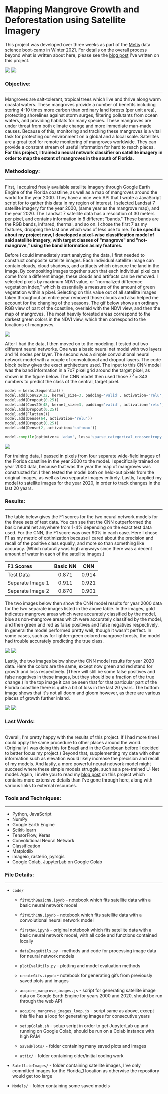# Mapping Mangrove Growth and Deforestation using Satellite Imagery

This project was developed over three weeks as part of the [Metis](https://www.thisismetis.com/) data science boot-camp in Winter 2021. For details on the overall process beyond what is written about here, please see the [blog post](https://nkinnaird.github.io/posts/2021/03/blog-mapping-mangroves/) I've written on this project.


![](code/SavedPlots/Florida_1_CNN_full.gif)
![](code/SavedPlots/Florida_4_CNN_full.gif)


### Objective:
---

Mangroves are salt-tolerant, tropical trees which live and thrive along warm coastal waters. These mangroves provide a number of benefits including storing 4-10 times more carbon than ordinary land forests (per unit area), protecting shorelines against storm surges, filtering pollutants from ocean waters, and providing habitats for many species. These mangroves are under threat from both climate change and more immediate man-made causes. Because of this, monitoring and tracking these mangroves is a vital task for protecting our environment on a global and a local scale. Satellites are a great tool for remote monitoring of mangroves worldwide. They can provide a constant stream of useful information for hard to reach places. **For this project, I trained a neural network classifier on satellite imagery in order to map the extent of mangroves in the south of Florida.**


### Methodology:
---

First, I acquired freely available satellite imagery through Google Earth Engine of the Florida coastline, as well as a map of mangroves around the world for the year 2000. They have a nice web API that I wrote a JavaScript script for to gather this data in my region of interest. I selected Landsat 7 satellite imagery for the year 2000, (same year as the mangrove map), and the year 2020. The Landsat 7 satellite data has a resolution of 30 meters per pixel, and contains information in 8 different "bands." These bands are the RGB bands, infrared, thermal, and so on. I chose the first 7 as my features, dropping the last one which was of less use to me. **To be specific about my project now, I developed a pixel-wise classification model of said satellite imagery, with target classes of "mangrove" and "not-mangrove," using the band information as my features.**

Before I could immediately start analyzing the data, I first needed to construct composite satellite images. Each individual satellite image can contain clouds, cloud shadows, and artifacts which obscure the land in the image. By compositing images together such that each individual pixel can come from a different image, these clouds and artifacts can be removed. I selected pixels by maximum NDVI value, or "normalized difference vegetation index," which is essentially a measure of the amount of green vegetation within a pixel. Selecting on this value out of all satellite images taken throughout an entire year removed those clouds and also helped me account for the changing of the seasons. The gif below shows an ordinary RGB view of part of the coastline, overlaid with the NDVI view, and then the map of mangroves. The most heavily forested areas correspond to the darkest green colors in the NDVI view, which then correspond to the locations of mangroves.


![](code/SavedPlots/Florida_1_CNN_input.gif)


After I had the data, I then moved on to the modeling. I tested out two different neural networks. One was a basic neural net model with two layers and 14 nodes per layer. The second was a simple convolutional neural network model with a couple of convolutional and dropout layers. The code block below gives the exact architecture used. The input to this CNN model was the band information in a 7x7 pixel grid around the target pixel, as shown in the figure below. The CNN model then used those 7<sup>3</sup> = 343 numbers to predict the class of the central, target pixel.



```python
model = keras.Sequential()
model.add(Conv2D(32, kernel_size=3, padding='valid', activation='relu', input_shape=(7, 7, 7)))
model.add(Dropout(0.25))
model.add(Conv2D(48, kernel_size=3, padding='valid', activation='relu'))
model.add(Dropout(0.25))
model.add(Flatten())
model.add(Dense(64, activation='relu'))
model.add(Dropout(0.25))
model.add(Dense(2, activation='softmax'))

model.compile(optimizer= 'adam', loss='sparse_categorical_crossentropy', metrics=['accuracy', 'recall'])
```


![](code/SavedPlots/CNN_model_input.png)


For training data, I passed in pixels from four separate wide-field images of the Florida coastline in the year 2000 to the model. I specifically trained on year 2000 data, because that was the year the map of mangroves was constructed for. I then tested the model both on held-out pixels from the original images, as well as two separate images entirely. Lastly, I applied my model to satellite images for the year 2020, in order to track changes in the last 20 years. 



### Results:
---

The table below gives the F1 scores for the two neural network models for the three sets of test data. You can see that the CNN outperformed the basic neural net anywhere from 1-4% depending on the exact test data used. For the CNN, the F1 score was over 90% in each case. Here I chose F1 as my metric of optimization because I cared about the precision and recall of the positive class equally, and more so than something like accuracy. (Which naturally was high anyways since there was a decent amount of water in each of the satellite images.)



| F1 Scores    | Basic NN    | CNN    |
| :----------- | :-----------: | :-----------: |
| Test Data          | 0.871 | 0.914 |
| Separate Image 1   | 0.911 | 0.921 |
| Separate Image 2   | 0.870 | 0.901 |


The two images below then show the CNN model results for year 2000 data for the two separate images listed in the above table. In the images, gold indicates mangrove areas which were accurately classified by the model, blue as non-mangrove areas which were accurately classified by the model, and then green and red as false positives and false negatives respectively. In general the model performed pretty well, though it wasn't perfect. In some cases, such as for lighter-green colored mangrove forests, the model had trouble accurately predicting the true class.



![](code/SavedPlots/CNN/Florida_1/PvA_Florida_1_2000.png)
![](code/SavedPlots/CNN/Florida_4/PvA_Florida_4_2000.png)


Lastly, the two images below show the CNN model results for year 2020 data. Here the colors are the same, except now green and red stand for growth and loss respectively. (There will still be some false positives and false negatives in these images, but they should be a fraction of the true change.) In the top image it can be seen that for that particular part of the Florida coastline there is quite a bit of loss in the last 20 years. The bottom image shows that it's not all doom and gloom however, as there are various places of growth further inland.



![](code/SavedPlots/CNN/Florida_1/GaL_Florida_1_2020.png)
![](code/SavedPlots/CNN/Florida_4/GaL_Florida_4_2020.png)


### Last Words:
---

Overall, I'm pretty happy with the results of this project. If I had more time I could apply the same procedure to other places around the world. (Originally I was doing this for Brazil and in the Caribbean before I decided to better focus my project.) Beyond that, supplementing my data with other information such as elevation would likely increase the precision and recall of my models. And lastly, a more powerful neural network model might succeed where these simple models struggle, such as a pre-trained U-Net model. Again, I invite you to read my [blog post](https://nkinnaird.github.io/posts/2021/03/blog-mapping-mangroves/) on this project which contains more extensive details than I've gone through here, along with various links to external resources.



### Tools and Techniques:
---

- Python, JavaScript
- NumPy
- Google Earth Engine
- Scikit-learn
- TensorFlow, Keras
- Convolutional Neural Network
- Classification
- Matplotlib
- imageio, rasterio, pyrsgis
- Google Colab, JupyterLab on Google Colab


### File Details:
---

- `code/`

	- `fitWithBasicNN.ipynb` - notebook which fits satellite data with a basic neural network model
	- `fitWithCNN.ipynb` - notebook which fits satellite data with a convolutional neural network model
	- `firstNN.ipynb` - original notebook which fits satellite data with a basic neural network model, with all code and functions contained locally
	- `dataImageUtils.py` - methods and code for processing image data for neural network models
	- `plotEvalUtils.py` - plotting and model evaluation methods
	- `createGifs.ipynb` - notebook for generating gifs from previously saved plots and images
	- `acquire_mangrove_images.js` - script for generating satellite image data on Google Earth Engine for years 2000 and 2020, should be run through the web API
	- `acquire_mangrove_images_loop.js` - script same as above, except this file has a loop for generating images for consecutive years
	- `setupColab.sh` - setup script in order to get JupyterLab up and running on Google Colab, should be run on a Colab instance with high RAM

	- `SavedPlots/` - folder containing many saved plots and images
	- `attic/` - folder containing older/initial coding work

- `SatelliteImages/` - folder containing satellite images, I've only committed images for the Florida_1 location as otherwise the repository would get too large

- `Models/` - folder containing some saved models
